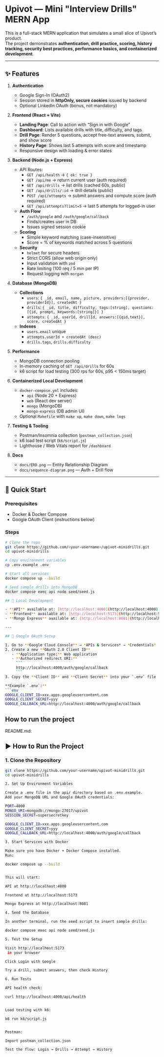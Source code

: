 # Upivot — Mini "Interview Drills" MERN App

This is a full-stack MERN application that simulates a small slice of Upivot’s product.  
The project demonstrates **authentication, drill practice, scoring, history tracking, security best practices, performance basics, and containerized development**.

---

## ✨ Features

1. **Authentication**
   - Google Sign-In (OAuth2)
   - Session stored in **httpOnly, secure cookies** issued by backend
   - Optional LinkedIn OAuth (bonus, not mandatory)

2. **Frontend (React + Vite)**
   - **Landing Page**: Call to action with “Sign in with Google”
   - **Dashboard**: Lists available drills with title, difficulty, and tags
   - **Drill Page**: Render 5 questions, accept free-text answers, submit, and show score
   - **History Page**: Shows last 5 attempts with score and timestamp
   - Responsive design with loading & error states

3. **Backend (Node.js + Express)**
   - API Routes:
     - `GET /api/health` → `{ ok: true }`
     - `GET /api/me` → return current user (auth required)
     - `GET /api/drills` → list drills (cached 60s, public)
     - `GET /api/drills/:id` → drill details (public)
     - `POST /api/attempts` → submit answers and compute score (auth required)
     - `GET /api/attempts?limit=5` → last 5 attempts for logged-in user
   - **Auth Flow**
     - `/auth/google` and `/auth/google/callback`
     - Finds/creates user in DB
     - Issues signed session cookie
   - **Scoring**
     - Simple keyword matching (case-insensitive)
     - Score = % of keywords matched across 5 questions
   - **Security**
     - `helmet` for secure headers
     - Strict CORS (allow web origin only)
     - Input validation with `zod`
     - Rate limiting (100 req / 5 min per IP)
     - Request logging with `morgan`

4. **Database (MongoDB)**
   - **Collections**
     - `users`: `{ _id, email, name, picture, providers:[{provider, providerId}], createdAt }`
     - `drills`: `{ _id, title, difficulty, tags:[string], questions:[{id, prompt, keywords:[string]}] }`
     - `attempts`: `{ _id, userId, drillId, answers:[{qid,text}], score, createdAt }`
   - **Indexes**
     - `users.email` unique
     - `attempts.userId + createdAt (desc)`
     - `drills.tags`, `drills.difficulty`

5. **Performance**
   - MongoDB connection pooling
   - In-memory caching of `GET /api/drills` for 60s
   - k6 script for load testing (300 rps for 60s, p95 < 150ms target)

6. **Containerized Local Development**
   - `docker-compose.yml` includes:
     - `api` (Node 20 + Express)
     - `web` (React dev server)
     - `mongo` (MongoDB)
     - `mongo-express` (DB admin UI)
   - Optional `Makefile` with `make up`, `make down`, `make logs`

7. **Testing & Tooling**
   - Postman/Insomnia collection (`postman_collection.json`)
   - k6 load test script (`k6/script.js`)
   - Lighthouse / Web Vitals report for `/dashboard`

8. **Docs**
   - `docs/ERD.png` — Entity Relationship Diagram
   - `docs/sequence-diagram.png` — Auth + Drill flow

---

## 🚀 Quick Start

### Prerequisites
- Docker & Docker Compose
- Google OAuth Client (instructions below)

### Steps
```bash
# Clone the repo
git clone https://github.com/<your-username>/upivot-minidrills.git
cd upivot-minidrills

# Copy environment variables
cp .env.example .env

# Start all services
docker compose up --build

# Seed sample drills into MongoDB
docker compose exec api node seed/seed.js

## 🚀 Local Development

- **API** available at: [http://localhost:4000](http://localhost:4000)  
- **Frontend** available at: [http://localhost:5173](http://localhost:5173)  
- **Mongo Express** available at: [http://localhost:8081](http://localhost:8081)  

---

## 🔑 Google OAuth Setup

1. Go to **Google Cloud Console** → *APIs & Services* → *Credentials*  
2. Create a new **OAuth 2.0 Client ID**  
   - **Application type:** Web application  
   - **Authorized redirect URI:**  
     ```
     http://localhost:4000/auth/google/callback
     ```
3. Copy the **Client ID** and **Client Secret** into your `.env` file  

**Example `.env`:**
```env
GOOGLE_CLIENT_ID=xxx.apps.googleusercontent.com
GOOGLE_CLIENT_SECRET=yyy
GOOGLE_CALLBACK_URL=http://localhost:4000/auth/google/callback
```
## How to run the project
README.md:

## ▶️ How to Run the Project

### 1. Clone the Repository
```bash
git clone https://github.com/your-username/upivot-minidrills.git
cd upivot-minidrills

2. Set Up Environment Variables

Create a .env file in the api/ directory based on .env.example.
Add your MongoDB URL and Google OAuth credentials:

PORT=4000
MONGO_URI=mongodb://mongo:27017/upivot
SESSION_SECRET=supersecretkey

GOOGLE_CLIENT_ID=xxx.apps.googleusercontent.com
GOOGLE_CLIENT_SECRET=yyy
GOOGLE_CALLBACK_URL=http://localhost:4000/auth/google/callback

3. Start Services with Docker

Make sure you have Docker + Docker Compose installed.
Run:

docker compose up --build


This will start:

API at http://localhost:4000

Frontend at http://localhost:5173

Mongo Express at http://localhost:8081

4. Seed the Database

In another terminal, run the seed script to insert sample drills:

docker compose exec api node seed/seed.js

5. Test the Setup

Visit http://localhost:5173
 in your browser

Click Login with Google

Try a drill, submit answers, then check History

6. Run Tests

API health check:

curl http://localhost:4000/api/health


Load testing with k6:

k6 run k6/script.js


Postman:

Import postman_collection.json

Test the flow: Login → Drills → Attempt → History
